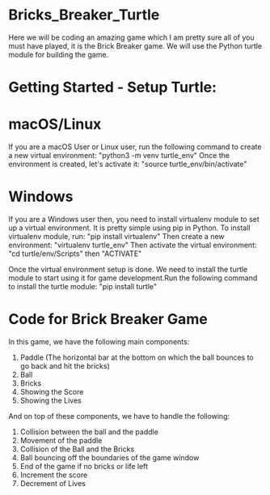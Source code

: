 # Bricks_Breaker_Turtle

Here we will be coding an amazing game which I am pretty sure all of you must have played, it is the Brick Breaker game. We will use the Python turtle module for building the game.

# Getting Started - Setup Turtle:

# macOS/Linux
If you are a macOS User or Linux user, run the following command to create a new virtual environment:
"python3 -m venv turtle_env"
Once the environment is created, let's activate it:
"source turtle_env/bin/activate"

# Windows
If you are a Windows user then, you need to install virtualenv module to set up a virtual environment. It is pretty simple using pip in Python. To install virtualenv module, run:
"pip install virtualenv"
Then create a new environment:
"virtualenv turtle_env"
Then activate the virtual environment:
"cd turtle/env/Scripts" then "ACTIVATE"

Once the virtual environment setup is done. We need to install the turtle module to start using it for game development.Run the following command to install the turtle module:
"pip install turtle"

# Code for Brick Breaker Game

In this game, we have the following main components:
1. Paddle (The horizontal bar at the bottom on which the ball bounces to go back and hit the bricks)
2. Ball
3. Bricks
4. Showing the Score
5. Showing the Lives

And on top of these components, we have to handle the following:
1. Collision between the ball and the paddle
2. Movement of the paddle
3. Collision of the Ball and the Bricks
4. Ball bouncing off the boundaries of the game window
5. End of the game if no bricks or life left 
6. Increment the score
7. Decrement of Lives

